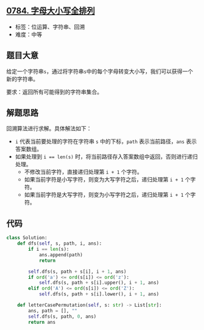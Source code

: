 ## [0784. 字母大小写全排列](https://leetcode-cn.com/problems/letter-case-permutation/)

- 标签：位运算、字符串、回溯
- 难度：中等

## 题目大意

给定一个字符串`s`，通过将字符串`s`中的每个字母转变大小写，我们可以获得一个新的字符串。

要求：返回所有可能得到的字符串集合。

## 解题思路

回溯算法进行求解。具体解法如下：

- `i` 代表当前要处理的字符在字符串 `s` 中的下标，`path` 表示当前路径，`ans` 表示答案数组。
- 如果处理到 `i == len(s)` 时，将当前路径存入答案数组中返回，否则进行递归处理。
  - 不修改当前字符，直接递归处理第 `i + 1` 个字符。
  - 如果当前字符是小写字符，则变为大写字符之后，递归处理第 `i + 1` 个字符。
  - 如果当前字符是大写字符，则变为小写字符之后，递归处理第 `i + 1` 个字符。

## 代码

```Python
class Solution:
    def dfs(self, s, path, i, ans):
        if i == len(s):
            ans.append(path)
            return

        self.dfs(s, path + s[i], i + 1, ans)
        if ord('a') <= ord(s[i]) <= ord('z'):
            self.dfs(s, path + s[i].upper(), i + 1, ans)
        elif ord('A') <= ord(s[i]) <= ord('Z'):
            self.dfs(s, path + s[i].lower(), i + 1, ans)

    def letterCasePermutation(self, s: str) -> List[str]:
        ans, path = [], ""
        self.dfs(s, path, 0, ans)
        return ans
```

